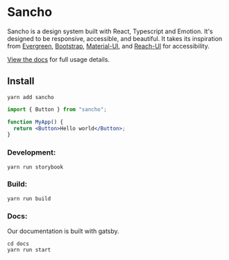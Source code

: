 # Sancho

Sancho is a design system built with React, Typescript and Emotion. It's designed to be responsive, accessible, and beautiful. It takes its inspiration from [Evergreen](https://evergreen.segment.com/), [Bootstrap](https://getbootstrap.com/), [Material-UI](https://material-ui.com/), and [Reach-UI](https://github.com/reach/reach-ui) for accessibility.

[View the docs](/https://sancho.surge.sh) for full usage details.

## Install

```
yarn add sancho
```

```jsx
import { Button } from "sancho";

function MyApp() {
  return <Button>Hello world</Button>;
}
```

### Development:

```
yarn run storybook
```

### Build:

```
yarn run build
```

### Docs:

Our documentation is built with gatsby.

```
cd docs
yarn run start
```
